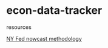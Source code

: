# econ-data-tracker

resources 

[NY Fed nowcast methodology](https://www.newyorkfed.org/medialibrary/media/research/blog/2023/NYFed-Staff-Nowcast_technical-paper)


